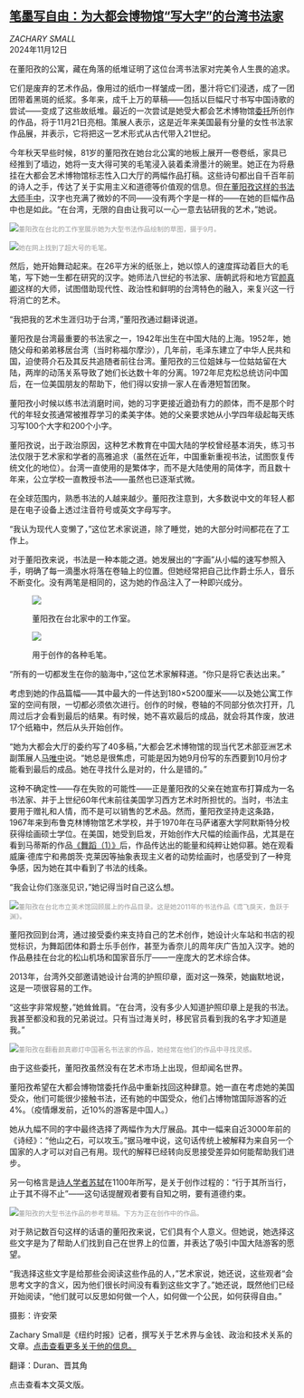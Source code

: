 <!--1733202422000-->
[笔墨写自由：为大都会博物馆“写大字”的台湾书法家](https://cn.nytimes.com/culture/20241112/taiwanese-calligrapher-message-of-freedom-met/)
------

<address>ZACHARY SMALL</address><time pudate="2024-12-03 01:01:35" datetime="2024-12-03 01:01:35">2024年11月12日</time><section><p>在董阳孜的公寓，藏在角落的纸堆证明了这位台湾书法家对完美令人生畏的追求。</p><p>它们是废弃的艺术作品，像用过的纸巾一样皱成一团，墨汁将它们浸透，成了一团团带着黑斑的纸浆。多年来，成千上万的草稿——包括以巨幅尺寸书写中国诗歌的尝试——变成了这些故纸堆。最近的一次尝试是她受大都会艺术博物馆<a rel="noopener noreferrer" target="_blank" href="https://www.metmuseum.org/exhibitions/the-great-hall-commission-tong-yang-tze">委托</a>所创作的作品，将于11月21日亮相。策展人表示，这是近年来美国最有分量的女性书法家作品展，并表示，它将把这一艺术形式从古代带入21世纪。</p><p>今年秋天早些时候，81岁的董阳孜在她台北公寓的地板上展开一卷卷纸，家具已经推到了墙边，她将一支大得可笑的毛笔浸入装着柔滑墨汁的碗里。她正在为将悬挂在大都会艺术博物馆标志性入口大厅的两幅作品打稿。这些诗句都出自千百年前的诗人之手，传达了关于实用主义和道德等价值观的信息。但<a href="https://www.nytimes.com/2001/06/22/arts/art-in-review-china-without-borders.html">在董阳孜这样的书法大师手中</a>，汉字也充满了微妙的不同——没有两个字是一样的——在她的巨幅作品中也是如此。“在台湾，无限的自由让我可以一心一意去钻研我的艺术，”她说。</p><p><img src="https://images.weserv.nl/?url=static01.nyt.com/images/2024/11/10/multimedia/00yang-met-01-mbgh/00yang-met-01-mbgh-master1050.jpg"><small style="color: #999;">董阳孜在台北的工作室展示她为大型书法作品绘制的草图，摄于9月。</small></p><p><img src="https://images.weserv.nl/?url=static01.nyt.com/images/2024/11/10/multimedia/00yang-met-02-mbgh/00yang-met-02-mbgh-master1050.jpg"><small style="color: #999;">她在网上找到了超大号的毛笔。</small></p><p>然后，她开始舞动起来。在26平方米的纸张上，她以惊人的速度挥动着巨大的毛笔，写下她一生都在研究的汉字。她师法八世纪的书法家、唐朝武将和地方官<a rel="noopener noreferrer" target="_blank" href="https://www.bbc.com/news/world-asia-china-46887545">颜真卿</a>这样的大师，试图借助现代性、政治性和鲜明的台湾特色的融入，来复兴这一行将消亡的艺术。</p><p>“我把我的艺术生涯归功于台湾，”董阳孜通过翻译说道。</p><p>董阳孜是台湾最重要的书法家之一，1942年出生在中国大陆的上海。1952年，她随父母和弟弟移居台湾（当时称福尔摩沙），几年前，毛泽东建立了中华人民共和国，迫使蒋介石及其反共追随者前往台湾。董阳孜的三位姐妹与一位姑姑留在大陆，两岸的动荡关系导致了她们长达数十年的分离。1972年尼克松总统访问中国后，在一位美国朋友的帮助下，他们得以安排一家人在香港短暂团聚。</p><p>董阳孜小时候以练书法消磨时间，她的习字更接近遒劲有力的颜体，而不是那个时代的年轻女孩通常被推荐学习的柔美字体。她的父亲要求她从小学四年级起每天练习写100个大字和200个小字。</p><p>董阳孜说，出于政治原因，这种艺术教育在中国大陆的学校曾经基本消失，练习书法仅限于艺术家和学者的高雅追求（虽然在近年，中国重新重视书法，试图恢复传统文化的地位）。台湾一直使用的是繁体字，而不是大陆使用的简体字，而且数十年来，公立学校一直教授书法——虽然也已逐渐式微。</p><p>在全球范围内，熟悉书法的人越来越少。董阳孜注意到，大多数说中文的年轻人都是在电子设备上透过注音符号或英文字母写字。</p><p>“我认为现代人变懒了，”这位艺术家说道，除了睡觉，她的大部分时间都花在了工作上。</p><p>对于董阳孜来说，书法是一种本能之道。她发展出的“字画”从小幅的速写参照入手，明确了每一滴墨水将落在卷轴上的位置。但她经常把自己比作爵士乐人，音乐不断变化。没有两笔是相同的，这为她的作品注入了一种即兴成分。</p><p><figure><img src="https://images.weserv.nl/?url=static01.nyt.com/images/2024/11/10/multimedia/00yang-met-03-mbgh/00yang-met-03-mbgh-jumbo.jpg"></p><figcaption>董阳孜在台北家中的工作室。 <cite></cite></figcaption></figure><p><figure><img src="https://images.weserv.nl/?url=static01.nyt.com/images/2024/11/10/multimedia/00yang-met-04-mbgh/00yang-met-04-mbgh-jumbo.jpg"></p><figcaption>用于创作的各种毛笔。 <cite></cite></figcaption></figure><p>“所有的一切都发生在你的脑海中，”这位艺术家解释道。“你只是将它表达出来。”</p><p>考虑到她的作品篇幅——其中最大的一件达到180×5200厘米——以及她公寓工作室的空间有限，一切都必须依次进行。创作的时候，卷轴的不同部分依次打开，几周过后才会看到最后的结果。有时候，她不喜欢最后的成品，就会将其作废，放进17个纸箱中，然后从头开始创作。</p><p>“她为大都会大厅的委约写了40多稿，”大都会艺术博物馆的现当代艺术部亚洲艺术副策展人<a rel="noopener noreferrer" target="_blank" href="https://www.metmuseum.org/press/news/2022/lesley-ma">马唯中</a>说。“她总是很焦虑，可能是因为她9月份写的东西要到10月份才能看到最后的成品。她在寻找什么是对的，什么是错的。”</p><p>这种不确定性——存在失败的可能性——正是董阳孜的父亲在她宣布打算成为一名书法家、并于上世纪60年代末前往美国学习西方艺术时所担忧的。当时，书法主要用于赠礼和人情，而不是可以销售的艺术品。然而，董阳孜坚持走这条路，1967年来到布鲁克林博物馆艺术学校，并于1970年在马萨诸塞大学阿默斯特分校获得绘画硕士学位。在美国，她受到启发，开始创作大尺幅的绘画作品，尤其是在看到马蒂斯的作品<a rel="noopener noreferrer" target="_blank" href="https://www.moma.org/collection/works/79124">《舞蹈（1）》</a>后，作品传达出的能量和纯粹让她仰慕。她在观看威廉·德库宁和弗朗茨·克莱因等抽象表现主义者的动势绘画时，也感受到了一种竞争感，因为她在其中看到了书法的线条。</p><p>“我会让你们涨涨见识，”她记得当时自己这么想。</p><p><img src="https://images.weserv.nl/?url=static01.nyt.com/images/2024/11/10/multimedia/00yang-met-07-mbgh/00yang-met-07-mbgh-master1050.jpg"><small style="color: #999;">董阳孜在台北市立美术馆回顾展上的作品目录。这是她2011年的书法作品《鸢飞戾天，鱼跃于渊》。</small></p><p>董阳孜回到台湾，通过接受委约来支持自己的艺术创作，她设计火车站和书店的视觉标识，为舞蹈团体和爵士乐手创作，甚至为香奈儿的周年庆广告加入汉字。她的作品悬挂在台北的松山机场和国家音乐厅——一座庞大的艺术综合体。</p><p>2013年，台湾外交部邀请她设计台湾的护照印章，面对这一殊荣，她幽默地说，这是一项很容易的工作。</p><p>“这些字非常规整，”她耸耸肩。“在台湾，没有多少人知道护照印章上是我的书法。我甚至都没和我的兄弟说过。只有当过海关时，移民官员看到我的名字才知道是我。”</p><p><img src="https://images.weserv.nl/?url=static01.nyt.com/images/2024/11/10/multimedia/00yang-met-05-mbgh/00yang-met-05-mbgh-master1050.jpg"><small style="color: #999;">董阳孜在翻看颜真卿灯中国著名书法家的作品，她经常在他们的作品中寻找灵感。</small></p><p>由于这些委托，董阳孜虽然没有在艺术市场上出现，但却闻名世界。</p><p>董阳孜希望在大都会博物馆委托作品中重新找回这种肆意。她一直在考虑她的美国受众，他们可能很少接触书法，还有她的中国受众，他们占博物馆国际游客的近4%。（疫情爆发前，近10%的游客是中国人。）</p><p>她从九幅不同的字中最终选择了两幅作为大厅展品。其中一幅来自近3000年前的《诗经》：“他山之石，可以攻玉。”据马唯中说，这句话传统上被解释为来自另一个国家的人才可以对自己有用。现代的解释已经转向反思接受差异如何能帮助我们进步。</p><p>另一句格言是<a rel="noopener noreferrer" target="_blank" href="https://www.christies.com/en/stories/su-shi-giant-of-chinese-culture-64a72a8689a14c3694f37f3babcb4abb" title="Link: https://www.christies.com/en/stories/su-shi-giant-of-chinese-culture-64a72a8689a14c3694f37f3babcb4abb">诗人学者苏轼</a>在1100年所写，是关于创作过程的：“行于其所当行，止于其不得不止”——这句话提醒观者要有自知之明，要有道德约束。</p><p><img src="https://images.weserv.nl/?url=static01.nyt.com/images/2024/11/10/multimedia/00yang-met-06-mbgh/00yang-met-06-mbgh-master1050.jpg"><small style="color: #999;">董阳孜的大型书法作品的参考草稿。下方为正在创作中的作品。</small></p><p>对于熟记数百句这样的话语的董阳孜来说，它们具有个人意义。但她说，她选择这些文字是为了帮助人们找到自己在世界上的位置，并表达了吸引中国大陆游客的愿望。</p><p>“我选择这些文字是给那些会阅读这些作品的人，”艺术家说，她还说，这些观者“会思考文字的含义，因为他们很长时间没有看到这些文字了。”她还说，既然他们已经开始阅读，“他们就可以反思如何做一个人，如何做一个公民，如何获得自由。”</p></section><footer><p>摄影：许安荣</p><p>Zachary Small是《纽约时报》记者，撰写关于艺术界与金钱、政治和技术关系的文章。<a rel="nofollow" target="_blank" href="https://www.nytimes.com/by/zachary-small">点击查看更多关于他的信息。</a></p><p>翻译：Duran、晋其角</p><p>点击查看本文英文版。</p></footer>
